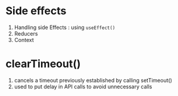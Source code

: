 # Side effects
1. Handling side Effects : using `useEffect()`
2. Reducers
3. Context

# clearTimeout()
1. cancels a timeout previously established by calling setTimeout()
2. used to put delay in API calls to avoid unnecessary calls